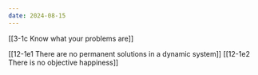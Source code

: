```yaml
---
date: 2024-08-15
---
```

[[3-1c Know what your problems are]]

[[12-1e1 There are no permanent solutions in a dynamic system]]
[[12-1e2 There is no objective happiness]]